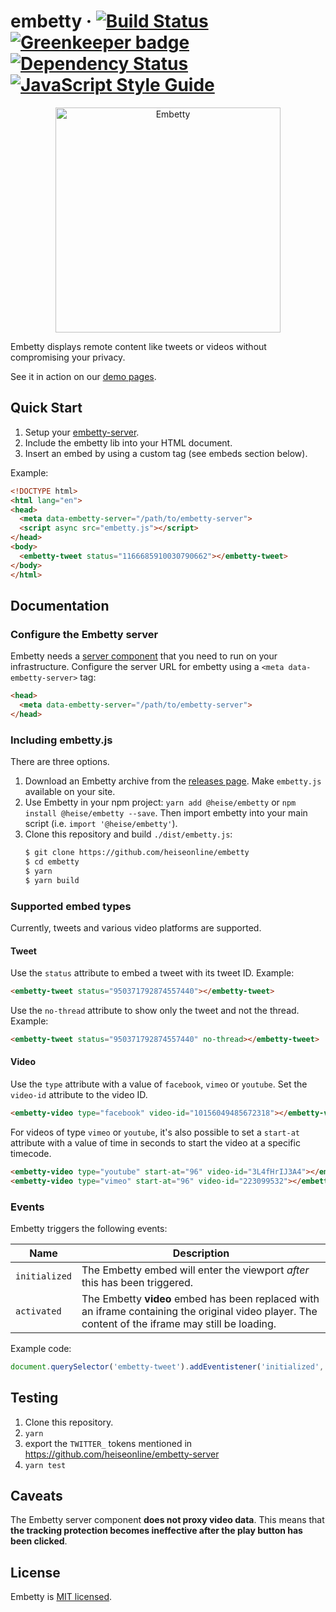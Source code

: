 # embetty · [![Build Status](https://travis-ci.org/heiseonline/embetty.svg?branch=master)](https://travis-ci.org/heiseonline/embetty) [![Greenkeeper badge](https://badges.greenkeeper.io/heiseonline/embetty.svg)](https://greenkeeper.io/) [![Dependency Status](https://img.shields.io/david/heiseonline/embetty.svg?style=flat-square)](https://david-dm.org/heiseonline/embetty) [![JavaScript Style Guide](https://img.shields.io/badge/code_style-standard-brightgreen.svg)](https://standardjs.com)

<p align="center">
  <img alt="Embetty" src="assets/embetty.png" width="360">
</p>

Embetty displays remote content like tweets or videos without compromising your privacy.

See it in action on our [demo pages](https://heiseonline.github.io/embetty/).

## Quick Start

1. Setup your [embetty-server](https://github.com/heiseonline/embetty-server).
3. Include the embetty lib into your HTML document.
4. Insert an embed by using a custom tag (see embeds section below).

Example:

```html
<!DOCTYPE html>
<html lang="en">
<head>
  <meta data-embetty-server="/path/to/embetty-server">
  <script async src="embetty.js"></script>
</head>
<body>
  <embetty-tweet status="1166685910030790662"></embetty-tweet>
</body>
</html>
```

## Documentation

### Configure the Embetty server

Embetty needs a [server component](https://github.com/heiseonline/embetty-server) that you need to run on your infrastructure. Configure the server URL for embetty using a `<meta data-embetty-server>` tag:

```html
<head>
  <meta data-embetty-server="/path/to/embetty-server">
</head>
```

### Including embetty.js

There are three options.

1. Download an Embetty archive from the [releases page](https://github.com/heiseonline/embetty/releases). Make `embetty.js` available on your site.
2. Use Embetty in your npm project: `yarn add @heise/embetty` or `npm install @heise/embetty --save`. Then import embetty into your main script (i.e. `import '@heise/embetty'`).
3. Clone this repository and build `./dist/embetty.js`:
   ```sh
   $ git clone https://github.com/heiseonline/embetty
   $ cd embetty
   $ yarn
   $ yarn build
   ``` 

### Supported embed types

Currently, tweets and various video platforms are supported.

#### Tweet

Use the `status` attribute to embed a tweet with its tweet ID. Example:

```html
<embetty-tweet status="950371792874557440"></embetty-tweet>
```

Use the `no-thread` attribute to show only the tweet and not the thread. Example:

```html
<embetty-tweet status="950371792874557440" no-thread></embetty-tweet>
```

#### Video

Use the `type` attribute with a value of `facebook`, `vimeo` or `youtube`. Set the `video-id` attribute to the video ID.

```html
<embetty-video type="facebook" video-id="10156049485672318"></embetty-video>
```

For videos of type `vimeo` or `youtube`, it's also possible to set a `start-at` attribute with a value of time in seconds to start the video at a specific timecode.

```html
<embetty-video type="youtube" start-at="96" video-id="3L4fHrIJ3A4"></embetty-video>
<embetty-video type="vimeo" start-at="96" video-id="223099532"></embetty-video>
```

### Events

Embetty triggers the following events:

| Name | Description |
|------|-------------|
| `initialized` | The Embetty embed will enter the viewport *after* this has been triggered. |
| `activated` | The Embetty **video** embed has been replaced with an iframe containing the original video player. The content of the iframe may still be loading. |

Example code:

```js
document.querySelector('embetty-tweet').addEventistener('initialized', function(e) { ... })
```

## Testing

1. Clone this repository.
2. `yarn`
3. export the `TWITTER_` tokens mentioned in https://github.com/heiseonline/embetty-server
4. `yarn test`


## Caveats

The Embetty server component **does not proxy video data**. This means that **the tracking protection becomes ineffective after the play button has been clicked**.

## License

Embetty is [MIT licensed](./LICENSE).
